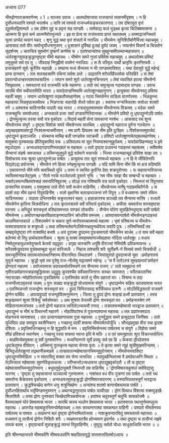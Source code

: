 अध्यायः 077

भीमद्रोणपराक्रमवर्णनम् ॥ 1 ॥
सञ्जय उवाच ।
आत्मदोषात्त्वया राजन्प्राप्तं व्यसनमीदृशम् ।
न हि दुर्योधनस्तानि पश्यते भरतर्षभ ॥
यानि त्वं पश्यसे राजन्धर्मसङ्करकारणात् ।
तव दोषात्पुरा वृत्तं द्यूतमेतद्विशाम्पते ॥
तव दोषेण युद्दं च प्रवृत्तं सह पाण्डवैः ।
त्वमेवाद्य फलं भुङ्क्ष्व कृत्वा किल्बिषमात्मना ॥
आत्मना हि कृतं कर्म आत्मनैवोपभुज्यते ।
इह वा प्रेत्य वा राजंस्त्वया प्राप्तं यथातथम् ॥
तस्माद्राजन्स्थिरो भूत्वा प्राप्येदं व्यसनं महत् ।
शृणु युद्धं यथा वृत्तं शंसतो मे नराधिप ॥
भीमसेनः सुनिशितैर्बाणैर्भित्त्वा महाचमूम् ।
आससाद ततो वीरः सर्वान्दुर्योधनानुजान् ॥
दुःशासनं दुर्विषहं दुःसहं दुर्मदं जयम् ।
जयत्सेनं विकर्णं च चित्रसेनं सुदर्शनम् ॥
चारुचित्रं सुवर्माणं दुष्कर्णं कर्णमेव च ।
एतांश्चान्यांश्च सुबहून्समीपस्थान्महारथान् ॥
धार्तराष्ट्रान्सुसङ्क्रुद्धान्दृष्ट्वा भीमो महारथः ।
भीष्मेण समरे गुप्तां प्रविवेश महाचमूम् ॥
अथालोक्य प्रविष्टं तमूचुस्ते सर्व एव तु ।
जीवग्राहं निगृह्णीमो वयमेनं नराधिपाः ॥
स तैः परिवृतः पार्थो भ्रातृभिः कृतनिश्चयैः ।
प्रजासंहरणे सूर्यः क्रूरैरिव महाग्रहैः ॥
सम्प्राप्य मध्यं सैन्यस्य न भीः पाण्डवमाविशत् ।
यथा देवासुरे युद्धे महेन्द्रं प्राप्य दानवान् ।
ततः शतसहस्राणि रथिनां सर्वशः प्रभो ।
उद्यतानि शरैस्तीव्रैस्तमेकं परिवव्रिरे ॥
स तेषां प्रवरान्योधान्हस्त्यश्वरथसादिनः ।
जघान समरे शूरो धार्तराष्ट्रानचिन्तयन् ॥
तेषां व्यवसितं ज्ञात्वा भीमसेनो जिघृक्षताम् ।
समस्तानां वधे राजन्मतिं चक्रे महामनाः ॥
ततो रथं समुत्सृज्य गदामादाय पाण्डवः ।
उवाच सारथिं भीमं स्थीयतामिति भारत ॥
यावदेतान्हनिष्यामि धार्तराष्ट्रान्सहानुगान् ।
इत्युक्त्वा भीमसेनस्तु प्रविश्य महतीं चमूम् ।
जघान धार्तराष्ट्राणां तद्बलौघमहार्णवम् ॥
गदया भिमसेनेन ताडिता वारणोत्तमाः ।
भिन्नकुम्भा महाकाया भिन्नपृष्ठास्तथैवच ॥
भिन्नगात्राः सहारोहैः शेरते पर्वता इव ।
रथाश्च भग्नास्तिलशः सयोधाः शतशो रणे ॥
अश्वाश्च सादिनश्चैव पादातैः सह भारत ।
तत्राद्भुतमपश्याम भीमसेनस्य विक्रमम् ॥
यदेकः समरे राजन्बहुभिः समयोधयत् ।
अन्तकाले प्रजाः सर्वा दण्डपाणिरिवान्तकः ॥
भीमसेने प्रविष्टे तु धृष्टद्युम्नोऽपि पार्षतः ।
द्रोणमुत्सृज्य तरसा ययौ यत्र वृकोदरः ॥
विदार्य महतीं सेनां तावकानां नरर्षभः ।
आससाद रथं शून्यं भीमसेनस्य संयुगे ॥
दृष्ट्वा विशोकं समरे भीमसेनस्य सारथिम् ।
धृष्टद्युम्नो महाराज दुर्मना गतचेतनः ॥
अपृच्छद्बाष्पसंरुद्धो निःश्वसन्वाचमीरयन् ।
मम प्राणैः प्रियतमः क्व भीम इति दुःखितः ॥
विशोकस्तमुवाचेदं धृष्टद्युम्नं कृताञ्जलिः ।
संस्थाप्य मामिह बली पाण्डवेयः पराक्रमी ॥
प्रविष्टो धार्तराष्ट्राणामेतद्बलमहार्णवम् ।
मामुक्त्वा पुरुषव्याघ्रः प्रीतियुक्तमिदं वचः ॥
प्रतिपालय मां सूत नियम्याश्वान्मुहूर्तकम् ।
यावदेवान्निहन्म्यद्य य इमे मद्वधोद्यताः ।
अभ्यधावद्गदापाणिस्तद्बलं स महाबलः ॥
ततो दृष्ट्वा प्रधावन्तं गदाहस्तं महाबलम् ।
सर्वेषामेव सैन्यानां संहर्षः समजायत ॥
तस्मिन्सुतुमुले युद्धे वर्तमाने भयानके ।
भित्त्वा राजन्महाव्यूहं प्रविवेश सखा तव ॥
विशोकस्य वचः श्रुत्वा धृष्टद्युम्नोऽथ पार्षतः ।
प्रत्युवाच ततः सूतं रणमध्ये महाबलः ॥
न हि मे जीवितेनापि विद्यतेऽद्य प्रयोजनम् ।
भीमसेनं रणे हित्वा स्नेहमुत्सृज्य पाण्डवैः ॥
यदि यामि विना भीमं किं मां क्षत्रं वदिष्यति ।
एकायनगते भीमे मयि चावस्थिते युधि ॥
तस्य न स्वस्ति कुर्वन्ति देवाः शक्रपुरोगमाः ।
यः सहायान्परित्यज्य स्वस्तिमानाव्रजेद्गृहम् ॥
\'रौरवे नरके मञ्जेदप्लवे दुस्तरे नृभिः ।
\'मम भीमः सखा चैव सम्बन्धी च महाबलः ।
भक्तोऽस्मान्भक्तिमांश्चाहं तमप्यरिनिषूदनम् ॥
सोऽहं तत्र गमिष्यामि यत्र यातो वृकोदरः ।
निघ्नन्तं मां रिपून्पश्य दानवानिव वासवम् ॥
एवमुक्त्वा ततो वीरो ययौ मध्येन वाहिनीम् ।
भीमसेनस्य मार्गेषु गदाप्रमथितैर्गजैः ॥
स ददर्श तदा भीमं दहन्तं रिपुवाहिनीम् ।
वातो वृक्षानिव बलात्प्रभञ्जन्तं रणे रिपून् ॥
ते वध्यमानाः समरे रथिनः सादिनस्तथा ।
पादाता दन्तिनश्चैव चक्रुरात्स्वरं महत् ॥
हाहाकारश्च सञ्जज्ञे तव सैन्यस्य मारिष ।
वध्यतो भीमसेनेन कृतिना चित्रयोधिना ॥
ततः कृतास्त्रास्ते सर्वे परिवार्य वृकोदरम् ।
अभीताः समवर्तन्त शस्त्रवृष्ट्या परन्तप ॥
अभिद्रुतं शस्त्रभृतां वरिष्ठंसमन्ततः पाण्डवं लोकवीरः ।
सैन्येन घोरेण सुसंहितेनदृष्ट्वा बली पार्षतो भीमसेनम् ॥
अथोपगच्छच्छरविक्षताङ्गम्पदातिनं क्रोधविषं वमन्तम् ।
आश्वासयन्पार्षतो भीमसेनङ्गदाहस्तं कालमिवान्तकाले ॥
विशल्यमेनं च चकार तूर्ण-मारोपयच्चात्मरथे महात्मा ।
भृशं परिष्वज्य च भीमसेन-माश्वासयामास स शत्रुमध्ये ॥
तथा तस्मिन्वर्तमानेऽतिवेगम्भ्रातॄनथोपेत्य तवापि पुत्रः ।
तस्मिन्विमर्दे तव सम्प्रवृत्तेदृष्ट्वा रणे वाक्यमिदं बभाषे ॥
अयं दुरात्मा द्रुपदस्य पुत्रःसमागतो भीमसेनेन सार्धम् ॥
तं याम सर्वे महता बलेनमा वो रिपुः प्रार्थयतामनीकम् ।
श्रुत्वा तु वाक्यं तममृष्यमाणाज्येष्ठज्ञया नोदिता धार्तराष्ट्राः ॥
वधाय निष्पेतुरुदायुधास्तेयुगक्षये केतवो यद्वदुग्राः ।
प्रगृह्य चास्त्राणि धनूंषि वीराज्यां नेमिघोषैः प्रविकम्पयन्तः ॥
शरैरवर्षन्द्रुपदस्य पुत्रंयथाम्बुदा भूधरं वारिजालैः ।
निहत्य तांश्चापि शरैः सुतीक्ष्णै-र्न विव्यथे समरे चित्रयोधी ॥
समभ्युदीर्णांश्च तवात्मजांस्तथानिशाम्य वीरानभितः स्थितान्रणे ।
जिघांसुरुग्रो द्रुपदात्मजो युवा ।प्रमोहनास्त्रं युयुजे महारथः ।
क्रुद्धो भृशं तव पुत्रेषु राज-न्दैत्येषु यद्वत्समरे महेन्द्रः ॥
\'स वै ततोऽस्त्रं सुमहाप्रभावं\'प्रमोहनं द्रोणदत्तं महात्मा ।
प्रयोजयामास उदारकर्मातस्मिन्रणे तव सैन्यस्य राजन् ॥\'
ततो व्यमुह्यन्त रणे नृवीराःप्रमोहनास्त्राहतबुद्धिसत्वाः
प्रदुद्रुवुः कुरवश्चैव सर्वेसवाजिनागाः सरथाः समन्तात् ।
परीतकालानिव नष्टसञ्ज्ञा-न्मोहोपेतांस्तव पुत्रान्निशम्य ॥
एतस्मिन्नेव काले तु भीमः प्रहरतां वरः ।
विश्रम्य च तदा राजन्पीत्वाऽमृतरसं जलम् ॥
पुनः सन्नह्य सङ्क्रुद्धो योधयामास संयुगे ।
धृष्टद्यम्नेन सहितः कालयामास भारत ॥
एतस्मिन्नन्तरे राजन्द्रोणः शस्त्रभृतां वरः ।
द्रुपदं त्रिभिरासाद्य शरैर्विव्याध दारुणैः ॥
सोऽतिविद्धस्ततो राजन्रणे द्रोणेन पार्थिवः ।
अपायाद्द्रुपदो राजन्पूर्ववैरमनुस्मरन् ।
जित्वा तु द्रुपदं द्रोणः शङ्खं दध्मौ प्रतापवान् ।
तस्य शङ्खस्वनं श्रुत्वा वित्रेसुः सर्वसोमकाः ॥
अथ शुश्राव तेजस्वी द्रोणः शस्त्रभृतां वरः ।
प्रमोहनास्त्रेण रणे मोहितानात्मजांस्तव ॥
ततो द्रोणो महाराज त्वरितोऽभ्याययौ रणात् ।
तत्रापश्यन्महेष्वासो भारद्वाजः प्रतापवान् ॥
धृष्टद्युम्नं च भीमं च विचरन्तौ महारणे ।
मोहाविष्टांश्च ते पुत्रानपश्यत्स महारथः ॥
ततः प्रज्ञांस्त्रमदाय मोहनास्त्रं व्यनाशयत् ।
ततः प्रत्यागतप्राणास्तव पुत्रा महारथाः ॥
पुनर्युद्धाय समरे प्रत्युद्याता जिगीषवः ।
ततो युधिष्ठिरः प्राह समाहूय स्वसैनिकान् ॥
गच्छन्तु पदवीं शक्त्या भीमपार्षतयोर्युधि ।
सौभद्रप्रमुखा वीरा रथा द्वादश दंशिताः ॥
प्रवृत्तिमधिगच्छन्तु न हि शुद्ध्यति मे मनः ।
प्रवृत्तिर्भिमसेनस्य पार्षतस्य च संयुगे ॥
विज्ञेया समरे शीघ्रं प्रविशध्वं रथार्णवम् ।
गच्छन्तु परया शक्त्या भवन्त इति मे मतिः ॥
त एवं समनुज्ञाताः शूरा विक्रान्तयोधिनः ।
बाढमित्येवमुक्त्वा तु सर्वे पुरुषमानिनः ।
मध्यन्दिनगते सूर्ये प्रययुः सर्व एव हि ॥
केकया द्रौपदेयाश्च धृष्टकेतुश्च वीर्यवान् ।
अभिमन्युं पुरस्कृत्य महत्या सेनया वृताः ॥
ते कृत्वा समरे व्यूहं सूचीमुखमरिन्दमम् ।
बिभिदुर्धार्तराष्ट्राणां तद्रथानीकमाहवे ॥
तान्प्रयातान्महेष्वासानभिमन्युपुरोगमान् ।
भीमसेनभयाविष्टा धृष्टद्युम्नविमोहिता ॥
न संवारयितुं शक्ता तव सेना जनाधिप ।
मदमूर्च्छन्वितात्मा वै प्रमदेवाध्वनि स्थिता ॥
तेऽभिजाता महेष्वासाः सुवर्णविकृतध्वजाः ।
परीप्सन्तोऽभ्यधावन्त धृष्टद्युम्रवृकोदरौ ॥
तौ च दृष्ट्वा महेष्वासावभिमन्युपुरोगमान् ।
बभूवतुर्मुदायुक्तौ निघ्नन्तौ तव वाहिनीम् ॥
\'द्रोणमिष्वस्त्रकुशलं सर्वविद्यासु पारगम् ।
\'दृष्ट्वा तु सहसायान्तं पाञ्चाल्यो गुरुमात्मनः ।
नाशंसत वधं वीरः पुत्राणां तव पार्षतः ॥
ततो रथं समारोप्य कैकेयस्य वृकोदरम् ।
अभ्यधावत्सुसङ्क्रुद्धो द्रोणमिष्वस्त्रपारगम् ॥
तस्याभिपततस्तूर्णं भारद्वाजः प्रतापवान् ।
क्रुद्धश्चिच्छेद बाणेन धनुः शत्रुनिबर्हणः ॥
अन्यांश्च शतशो बाणान्प्रेषयामास पार्षते ।
दुर्योधनहितार्थाय भर्तृपिण्डमनुस्मरन् ॥
अथान्यद्धनुरादाय पार्षतः परवीरहा ।
द्रोणं विव्याध विंशत्या रुक्मपुङ्खैः शिलाशितैः ॥
तस्य द्रोणः पुनश्चापं चिच्छेदामित्रकर्शनःक ।
हयांश्च चतुरस्तूर्णं चतुर्भिः सायकोत्तमैः ॥
वैवस्वतक्षयं घोरं प्रेषयामास भारत ।
सारथिं चास्य भल्लेन प्रेषयामास भारत ।
हताश्वात्स रथात्तूर्णमवप्लुत्य महारथः ।
आरुरोह महाबाहुरभिमन्योर्महारथम् ॥
ततः सरथनागाश्वा समकम्पत वाहिनी ।
पश्यतो भीमसेनस्य पार्षतस्य च पश्यतः ॥
तत्प्रभग्नं बलं दृष्ट्वा द्रोणेनामिततेजसा ।
नाशक्रुवन्वारयितुं समस्तास्ते महारथाः ॥
वध्यमानं तु तत्सैन्यं द्रोणेन निशितैः शरैः ।
व्यभ्रमत्तत्रतत्रैव क्षोभ्यमाण इवार्णवः ॥
तथा दृष्ट्वा च तत्सैन्यं जहृषे तावकं बलम् ।
दृष्ट्वाचार्यं सुसङ्क्रुद्धं तपन्तं रिपुवाहिनीम् ।
तुष्टुवुः सर्वतो योधाः साधुसाध्विति भारत ॥ ॥

इति श्रीमन्महाभारते भीष्मपर्वणि भीष्मवधपर्वणि षष्ठदिवसयुद्धे सप्तसप्ततितमोऽध्यायः ॥
